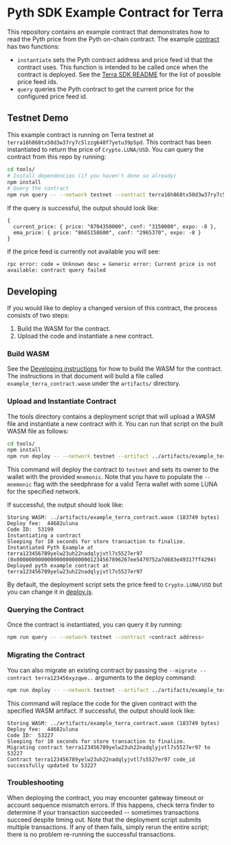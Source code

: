 # Pyth SDK Example Contract for Terra

This repository contains an example contract that demonstrates how to read the Pyth price from the Pyth on-chain contract.
The example [contract](src/contract.rs) has two functions:

* `instantiate` sets the Pyth contract address and price feed id that the contract uses.
  This function is intended to be called once when the contract is deployed.
  See the [Terra SDK README](../../pyth-sdk-terra/README.md) for the list of possible price feed ids.
* `query` queries the Pyth contract to get the current price for the configured price feed id.

## Testnet Demo

This example contract is running on Terra testnet at `terra16h868tx50d3w37ry7c5lzzg648f7yetu39p5pd`.
This contract has been instantiated to return the price of `Crypto.LUNA/USD`.
You can query the contract from this repo by running:

```sh
cd tools/
# Install dependencies (if you haven't done so already)
npm install
# Query the contract
npm run query -- --network testnet --contract terra16h868tx50d3w37ry7c5lzzg648f7yetu39p5pd
```

If the query is successful, the output should look like:
```
{
  current_price: { price: "8704350000", conf: "3150000", expo: -8 },
  ema_price: { price: "8665158600", conf: "2965370", expo: -8 }
}
```

If the price feed is currently not available you will see:
```
rpc error: code = Unknown desc = Generic error: Current price is not available: contract query failed
```

## Developing

If you would like to deploy a changed version of this contract, the process consists of two steps:

1. Build the WASM for the contract.
2. Upload the code and instantiate a new contract.

### Build WASM

See the [Developing instructions](Developing.md) for how to build the WASM for the contract.
The instructions in that document will build a file called `example_terra_contract.wasm` under the `artifacts/` directory.

### Upload and Instantiate Contract

The tools directory contains a deployment script that will upload a WASM file and instantiate a new contract with it.
You can run that script on the built WASM file as follows:

``` sh
cd tools/
npm install
npm run deploy -- --network testnet --artifact ../artifacts/example_terra_contract.wasm --mnemonic "..." --instantiate
```

This command will deploy the contract to `testnet` and sets its owner to the wallet with the provided `mnemonic`.
Note that you have to populate the `--mnemonic` flag with the seedphrase for a valid Terra wallet with some LUNA for the specified network.

If successful, the output should look like:
```
Storing WASM: ../artifacts/example_terra_contract.wasm (183749 bytes)
Deploy fee:  44682uluna
Code ID:  53199
Instantiating a contract
Sleeping for 10 seconds for store transaction to finalize.
Instantiated Pyth Example at terra123456789yelw23uh22nadqlyjvtl7s5527er97 (0x0000000000000000000000001234567896267ee5479752a7d683e49317ff4294)
Deployed pyth example contract at terra123456789yelw23uh22nadqlyjvtl7s5527er97
```

By default, the deployment script sets the price feed to `Crypto.LUNA/USD` but you can change it in [deploy.js](tools/deploy.js).

### Querying the Contract

Once the contract is instantiated, you can query it by running:

```sh
npm run query -- --network testnet --contract <contract address>
```

### Migrating the Contract
You can also migrate an existing contract by passing the `--migrate --contract terra123456xyzqwe..` arguments to the deploy command:

``` sh
npm run deploy -- --network testnet --artifact ../artifacts/example_terra_contract.wasm --mnemonic "..." --migrate --contract "terra123..."
```

This command will replace the code for the given contract with the specified WASM artifact.
If successful, the output should look like:

```
Storing WASM: ../artifacts/example_terra_contract.wasm (183749 bytes)
Deploy fee:  44682uluna
Code ID:  53227
Sleeping for 10 seconds for store transaction to finalize.
Migrating contract terra123456789yelw23uh22nadqlyjvtl7s5527er97 to 53227
Contract terra123456789yelw23uh22nadqlyjvtl7s5527er97 code_id successfully updated to 53227
```

### Troubleshooting

When deploying the contract, you may encounter gateway timeout or account sequence mismatch errors.
If this happens, check terra finder to determine if your transaction succeeded -- sometimes transactions succeed despite timing out.
Note that the deployment script submits multiple transactions.
If any of them fails, simply rerun the entire script; there is no problem re-running the successful transactions.
